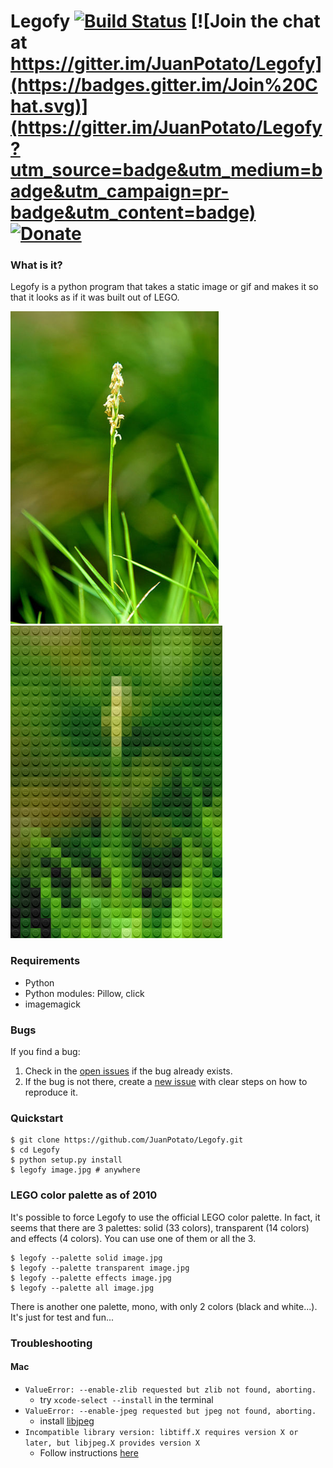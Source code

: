 # Legofy [![Build Status](https://travis-ci.org/JuanPotato/Legofy.svg?branch=master)](https://travis-ci.org/JuanPotato/Legofy) [![Join the chat at https://gitter.im/JuanPotato/Legofy](https://badges.gitter.im/Join%20Chat.svg)](https://gitter.im/JuanPotato/Legofy?utm_source=badge&utm_medium=badge&utm_campaign=pr-badge&utm_content=badge) [![Donate](https://www.paypalobjects.com/en_US/i/btn/btn_donate_SM.gif)](https://www.paypal.com/cgi-bin/webscr?cmd=_donations&business=6G74RZQ9NWYE6&lc=US&item_name=Legofy%20%2d%20Donations&currency_code=USD&bn=PP%2dDonationsBF%3abtn_donate_SM%2egif%3aNonHosted)

### What is it?
Legofy is a python program that takes a static image or gif and makes it so that it looks as if it was built out of LEGO.

<a href="https://commons.wikimedia.org/wiki/File:Zoysia_grass_flower.jpg">
<img alt="Before" title="Before (The inflorescence of Zoysia grass, a variety of lawn grass. Picture by Hari Krishnan)" height="500" src="legofy/assets/flower.jpg?raw=true">
</a>
<img alt="After" title="After" height="500" src="legofy/assets/flower_lego.png?raw=true">


### Requirements
* Python
* Python modules: Pillow, click
* imagemagick

### Bugs
If you find a bug:
  1. Check in the [open issues](https://github.com/JuanPotato/Legofy/issues) if the bug already exists.
  2. If the bug is not there, create a [new issue](https://github.com/JuanPotato/Legofy/issues/new) with clear steps on how to reproduce it.

### Quickstart
```shell
$ git clone https://github.com/JuanPotato/Legofy.git
$ cd Legofy
$ python setup.py install
$ legofy image.jpg # anywhere
```

### LEGO color palette as of 2010
It's possible to force Legofy to use the official LEGO color palette.
In fact, it seems that there are 3 palettes: solid (33 colors), transparent (14 colors) and effects (4 colors).
You can use one of them or all the 3.
```
$ legofy --palette solid image.jpg 
$ legofy --palette transparent image.jpg 
$ legofy --palette effects image.jpg 
$ legofy --palette all image.jpg 
```
There is another one palette, mono, with only 2 colors (black and white...). It's just for test and fun...


### Troubleshooting
#### Mac
 * `ValueError: --enable-zlib requested but zlib not found, aborting.`   
   * try `xcode-select --install` in the terminal
 * `ValueError: --enable-jpeg requested but jpeg not found, aborting.`
   * install [libjpeg](http://ethan.tira-thompson.com/Mac_OS_X_Ports.html)
 * `Incompatible library version: libtiff.X requires version X or later, but libjpeg.X provides version X`
   * Follow instructions [here](http://stackoverflow.com/a/22738746/3390376)

